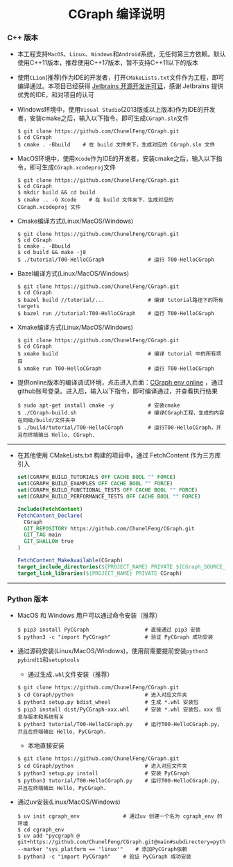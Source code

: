 <h1 align="center">
  CGraph 编译说明
</h1>

### C++ 版本

* 本工程支持`MacOS`、`Linux`、`Windows`和`Android`系统，无任何第三方依赖。默认使用C++11版本，推荐使用C++17版本，暂不支持C++11以下的版本

* 使用`CLion`(推荐)作为IDE的开发者，打开`CMakeLists.txt`文件作为工程，即可编译通过。本项目已经获得 [Jetbrains 开源开发许可证](https://www.jetbrains.com/zh-cn/community/opensource/#support )，感谢 Jetbrains 提供优秀的IDE，和对项目的认可

* Windows环境中，使用`Visual Studio`(2013版或以上版本)作为IDE的开发者，安装cmake之后，输入以下指令，即可生成`CGraph.sln`文件
  ```shell
  $ git clone https://github.com/ChunelFeng/CGraph.git
  $ cd CGraph
  $ cmake . -Bbuild    # 在 build 文件夹下，生成对应的 CGraph.sln 文件
  ```

* MacOS环境中，使用`Xcode`作为IDE的开发者，安装cmake之后，输入以下指令，即可生成`CGraph.xcodeproj`文件
  ```shell
  $ git clone https://github.com/ChunelFeng/CGraph.git
  $ cd CGraph
  $ mkdir build && cd build
  $ cmake .. -G Xcode    # 在 build 文件夹下，生成对应的 CGraph.xcodeproj 文件
  ```

* Cmake编译方式(Linux/MacOS/Windows)
  ```shell
  $ git clone https://github.com/ChunelFeng/CGraph.git
  $ cd CGraph
  $ cmake . -Bbuild
  $ cd build && make -j8
  $ ./tutorial/T00-HelloCGraph              # 运行 T00-HelloCGraph
  ```

* Bazel编译方式(Linux/MacOS/Windows)
  ```shell
  $ git clone https://github.com/ChunelFeng/CGraph.git
  $ cd CGraph
  $ bazel build //tutorial/...              # 编译 tutorial路径下的所有targets
  $ bazel run //tutorial:T00-HelloCGraph    # 运行 T00-HelloCGraph
  ```

* Xmake编译方式(Linux/MacOS/Windows)
  ```shell
  $ git clone https://github.com/ChunelFeng/CGraph.git
  $ cd CGraph
  $ xmake build                             # 编译 tutorial 中的所有项目
  $ xmake run T00-HelloCGraph               # 运行 T00-HelloCGraph
  ```

* 提供online版本的编译调试环境，点击进入页面：[CGraph env online](https://gitpod.io/#/github.com/ChunelFeng/CGraph) ，通过github账号登录。进入后，输入以下指令，即可编译通过，并查看执行结果
  ```shell
  $ sudo apt-get install cmake -y           # 安装cmake
  $ ./CGraph-build.sh                       # 编译CGraph工程，生成的内容在同级/build/文件夹中
  $ ./build/tutorial/T00-HelloCGraph        # 运行T00-HelloCGraph，并且在终端输出 Hello, CGraph.
  ```

---

* 在其他使用 CMakeLists.txt 构建的项目中，通过 FetchContent 作为三方库引入
  ```cmake
  set(CGRAPH_BUILD_TUTORIALS OFF CACHE BOOL "" FORCE)
  set(CGRAPH_BUILD_EXAMPLES OFF CACHE BOOL "" FORCE)
  set(CGRAPH_BUILD_FUNCTIONAL_TESTS OFF CACHE BOOL "" FORCE)
  set(CGRAPH_BUILD_PERFORMANCE_TESTS OFF CACHE BOOL "" FORCE)

  Include(FetchContent)
  FetchContent_Declare(
    CGraph
    GIT_REPOSITORY https://github.com/ChunelFeng/CGraph.git
    GIT_TAG main
    GIT_SHALLOW true
  )

  FetchContent_MakeAvailable(CGraph)
  target_include_directories(${PROJECT_NAME} PRIVATE ${CGraph_SOURCE_DIR}/src)
  target_link_libraries(${PROJECT_NAME} PRIVATE CGraph)
  ```

---

### Python 版本
* MacOS 和 Windows 用户可以通过命令安装（推荐）
  ```shell
  $ pip3 install PyCGraph                  # 直接通过 pip3 安装
  $ python3 -c "import PyCGraph"           # 验证 PyCGraph 成功安装
  ```

* 通过源码安装(Linux/MacOS/Windows)，使用前需要提前安装`python3` `pybind11`和`setuptools`
  * 通过生成`.whl`文件安装（推荐）
  ```shell
  $ git clone https://github.com/ChunelFeng/CGraph.git
  $ cd CGraph/python                       # 进入对应文件夹
  $ python3 setup.py bdist_wheel           # 生成 *.whl 安装包
  $ pip3 install dist/PyCGraph-xxx.whl     # 安装 *.whl 安装包，xxx 信息与版本和系统有关
  $ python3 tutorial/T00-HelloCGraph.py    # 运行T00-HelloCGraph.py，并且在终端输出 Hello, PyCGraph.
  ```
  * 本地直接安装
  ```shell
  $ git clone https://github.com/ChunelFeng/CGraph.git
  $ cd CGraph/python                       # 进入对应文件夹
  $ python3 setup.py install               # 安装 PyCGraph
  $ python3 tutorial/T00-HelloCGraph.py    # 运行T00-HelloCGraph.py，并且在终端输出 Hello, PyCGraph.
  ```

* 通过uv安装(Linux/MacOS/Windows)
  ```shell
  $ uv init cgraph_env              # 通过uv 创建一个名为 cgraph_env 的环境
  $ cd cgraph_env 
  $ uv add "pycgraph @ git+https://github.com/ChunelFeng/CGraph.git@main#subdirectory=python" --marker "sys_platform == 'linux'"    # 添加PyCGraph依赖
  $ python3 -c "import PyCGraph"    # 验证 PyCGraph 成功安装
  ```
